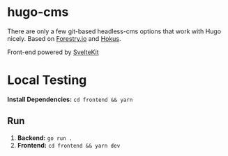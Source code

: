 # hugo-cms

There are only a few git-based headless-cms options that work with Hugo nicely. Based on [Forestry.io](https://forestry.io/) and [Hokus](https://www.hokuscms.com/).

Front-end powered by [SvelteKit](https://kit.svelte.dev/)

# Local Testing

**Install Dependencies:** `cd frontend && yarn`

## Run

1. **Backend:** `go run .`
2. **Frontend:** `cd frontend && yarn dev`